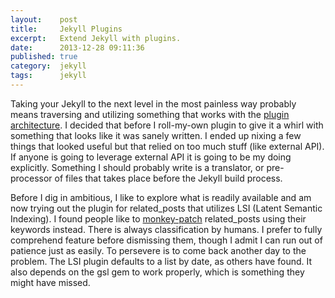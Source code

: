 ```yaml
---
layout:    post
title:     Jekyll Plugins
excerpt:   Extend Jekyll with plugins.
date:      2013-12-28 09:11:36
published: true
category:  jekyll
tags:      jekyll
---
```


Taking your Jekyll to the next level in the most painless way probably means traversing and utilizing something that works with the [plugin architecture][jekyll-plugins]. I decided that before I roll-my-own plugin to give it a whirl with something that looks like it was sanely written. I ended up nixing a few things that looked useful but that relied on too much stuff (like external API). If anyone is going to leverage external API it is going to be my doing explicitly. Something I should probably write is a translator, or pre-processor of files that takes place before the Jekyll build process.

Before I dig in ambitious, I like to explore what is readily available and am now trying out the plugin for related\_posts that utilizes LSI (Latent Semantic Indexing). I found people like to [monkey-patch][monkey-patch] related_posts using their keywords instead. There is always classification by humans. I prefer to fully comprehend feature before dismissing them, though I admit I can run out of patience just as easily. To persevere is to come back another day to the problem. The LSI plugin defaults to a list by date, as others have found. It also depends on the gsl gem to work properly, which is something they might have missed.

[jekyll-plugins]: http://jekyllrb.com/docs/plugins/
[monkey-patch]: http://en.wikipedia.org/wiki/Monkey_patch
